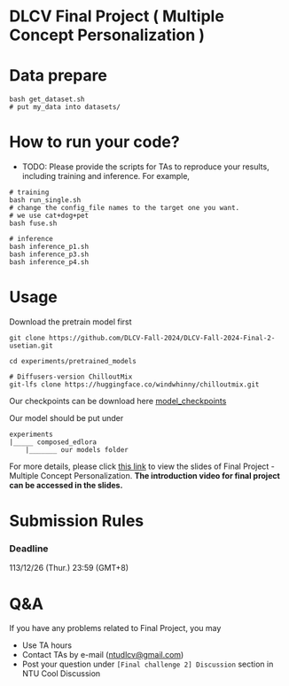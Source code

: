 # DLCV Final Project ( Multiple Concept Personalization )

# Data prepare
```shell script=
bash get_dataset.sh
# put my_data into datasets/
```

# How to run your code?
* TODO: Please provide the scripts for TAs to reproduce your results, including training and inference. For example, 

```shell script=
# training
bash run_single.sh
# change the config_file names to the target one you want.
# we use cat+dog+pet
bash fuse.sh

# inference
bash inference_p1.sh
bash inference_p3.sh
bash inference_p4.sh
```

# Usage
Download the pretrain model first
```shell script=
git clone https://github.com/DLCV-Fall-2024/DLCV-Fall-2024-Final-2-usetian.git

cd experiments/pretrained_models

# Diffusers-version ChilloutMix
git-lfs clone https://huggingface.co/windwhinny/chilloutmix.git
```
Our checkpoints can be download here [model_checkpoints](https://drive.google.com/drive/folders/1fKEP08YXgBCP95pgMtQrSlO1_hwAETgm?usp=sharing)

Our model should be put under 
```
experiments
|_____ composed_edlora
    |_______ our models folder

```


For more details, please click [this link](https://docs.google.com/presentation/d/1eeXx_dL0OgkDn9_lhXnimTHrE6OYvAiiVOBwo2CTVOQ/edit?usp=sharing) to view the slides of Final Project - Multiple Concept Personalization. **The introduction video for final project can be accessed in the slides.**

# Submission Rules
### Deadline
113/12/26 (Thur.) 23:59 (GMT+8)
    
# Q&A
If you have any problems related to Final Project, you may
- Use TA hours
- Contact TAs by e-mail ([ntudlcv@gmail.com](mailto:ntudlcv@gmail.com))
- Post your question under `[Final challenge 2] Discussion` section in NTU Cool Discussion

